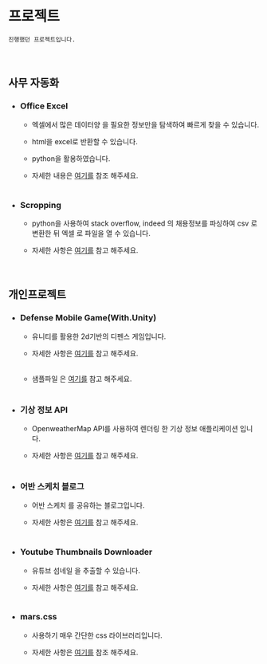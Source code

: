 # 프로젝트

<code>진행했던 프로젝트입니다.</code>  
<br><br>



## 사무 자동화

* ### Office Excel

   - 엑셀에서 많은 데이터양 을 필요한 정보만을 탐색하여 빠르게 찾을 수 있습니다.
   
   - html을 excel로 반환할 수 있습니다.

   - python을 활용하였습니다.

   - 자세한 내용은 <a href="https://office-excel-portfolio.herokuapp.com/">여기를</a> 참조 해주세요.<br><br>

* ### Scropping

  - python을 사용하여 stack overflow, indeed 의 채용정보를 파싱하여 csv 로 변환한 뒤 엑셀 로 파일을 열 수 있습니다.
  
  - 자세한 사항은 <a href="https://github.com/GayaChoi/python_2019">여기를</a> 참고 해주세요.<br><br><br>


## 개인프로젝트

 * ### Defense Mobile Game(With.Unity)
 
   - 유니티를 활용한 2d기반의 디펜스 게임입니다.
   
   - 자세한 사항은 <a href="https://github.com/GayaChoi/Defense-Game-Mobile">여기를</a> 참고 해주세요.<br><br>
   
   - 샘플파일 은 <a href="https://drive.google.com/drive/u/0/folders/1HxuuZsnomRSpCnNNLplYDg39gI7mfyaF">여기를</a> 참고 해주세요.<br><br>
   
 * ### 기상 정보 API
   
   - OpenweatherMap API를 사용하여 렌더링 한 기상 정보 애플리케이션 입니다.
   
   - 자세한 사항은 <a href="https://poseidon-weather-app.herokuapp.com/">여기를</a> 참고 해주세요.<br><br>
   
 * ### 어반 스케치 블로그
 
   - 어반 스케치 를 공유하는 블로그입니다.
   
   - 자세한 사항은 <a href="https://urban-sketch.herokuapp.com/">여기를</a> 참고 해주세요.<br><br>

 * ### Youtube Thumbnails Downloader
  
   - 유튜브 섬네일 을 추출할 수 있습니다.
   
   - 자세한 사항은 <a href="https://gayayouthumb.firebaseapp.com/">여기를</a> 참고 해주세요.<br><br> 

 * ### mars.css
 
   - 사용하기 매우 간단한 css 라이브러리입니다.
   
   - 자세한 사항은 <a href="https://marscss.herokuapp.com/">여기를</a> 참조 해주세요.<br><br>
   
   
   
 
